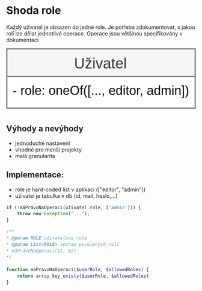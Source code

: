 # Shoda role
Každý uživatel je obsazen do jedné role. 
Je potřeba zdokumentovat, s jakou rolí lze dělat jednotlivé operace. 
Operace jsou většinou specifikovány v dokumentaci

![Alt text](./data/1.png#300)

## Výhody a nevýhody

- jednoduché nastavení
- vhodné pro menší projekty
- malá granularita

## Implementace:
- role je hard-coded list v aplikaci (["editor", "admin"])
- uživatel je tabulka v db (id, mail, heslo,...)

```php
if (!máPrávoNaOperaci(uživatel.role, ['admin'])) {
    throw new Exception("...");
}
````

```php
/**
* @param ROLE uživatelova role
* @param List<ROLE> seznam povolených rolí
* máPrávoNaOperaci($1, $2)
*/

function maPravoNaOperaci($userRole, $allowedRoles) {
    return array_key_exists($userRole, $allowedRoles)
}
````



